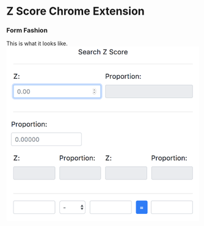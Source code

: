# Z Score Chrome Extension

### Form Fashion

This is what it looks like.
![preview image](docs/preview.png)
